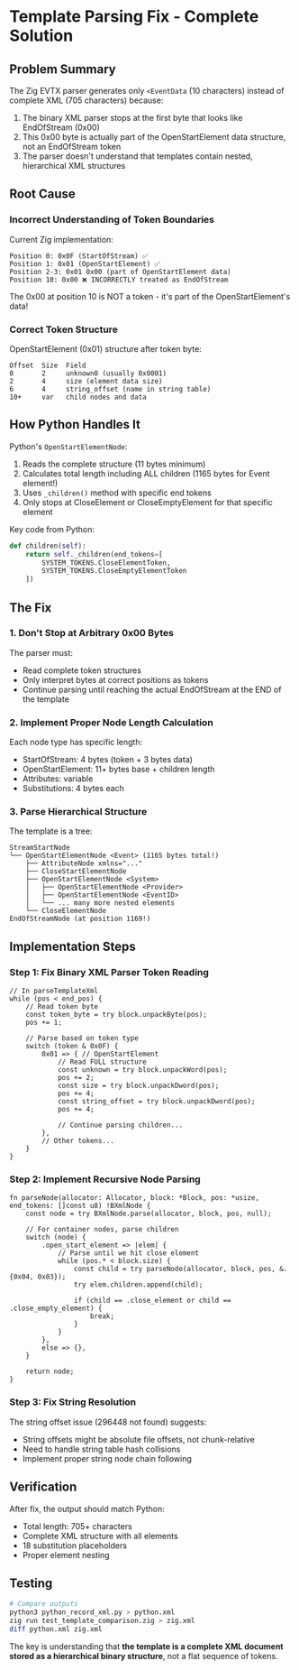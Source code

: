# Template Parsing Fix - Complete Solution

## Problem Summary

The Zig EVTX parser generates only `<EventData` (10 characters) instead of complete XML (705 characters) because:

1. The binary XML parser stops at the first byte that looks like EndOfStream (0x00)
2. This 0x00 byte is actually part of the OpenStartElement data structure, not an EndOfStream token
3. The parser doesn't understand that templates contain nested, hierarchical XML structures

## Root Cause

### Incorrect Understanding of Token Boundaries

Current Zig implementation:
```
Position 0: 0x0F (StartOfStream) ✅
Position 1: 0x01 (OpenStartElement) ✅
Position 2-3: 0x01 0x00 (part of OpenStartElement data)
Position 10: 0x00 ❌ INCORRECTLY treated as EndOfStream
```

The 0x00 at position 10 is NOT a token - it's part of the OpenStartElement's data!

### Correct Token Structure

OpenStartElement (0x01) structure after token byte:
```
Offset  Size  Field
0       2     unknown0 (usually 0x0001)
2       4     size (element data size)
6       4     string_offset (name in string table)
10+     var   child nodes and data
```

## How Python Handles It

Python's `OpenStartElementNode`:
1. Reads the complete structure (11 bytes minimum)
2. Calculates total length including ALL children (1165 bytes for Event element!)
3. Uses `_children()` method with specific end tokens
4. Only stops at CloseElement or CloseEmptyElement for that specific element

Key code from Python:
```python
def children(self):
    return self._children(end_tokens=[
        SYSTEM_TOKENS.CloseElementToken, 
        SYSTEM_TOKENS.CloseEmptyElementToken
    ])
```

## The Fix

### 1. Don't Stop at Arbitrary 0x00 Bytes

The parser must:
- Read complete token structures
- Only interpret bytes at correct positions as tokens
- Continue parsing until reaching the actual EndOfStream at the END of the template

### 2. Implement Proper Node Length Calculation

Each node type has specific length:
- StartOfStream: 4 bytes (token + 3 bytes data)
- OpenStartElement: 11+ bytes base + children length
- Attributes: variable
- Substitutions: 4 bytes each

### 3. Parse Hierarchical Structure

The template is a tree:
```
StreamStartNode
└── OpenStartElementNode <Event> (1165 bytes total!)
    ├── AttributeNode xmlns="..."
    ├── CloseStartElementNode
    ├── OpenStartElementNode <System>
    │   ├── OpenStartElementNode <Provider>
    │   ├── OpenStartElementNode <EventID>
    │   └── ... many more nested elements
    └── CloseElementNode
EndOfStreamNode (at position 1169!)
```

## Implementation Steps

### Step 1: Fix Binary XML Parser Token Reading

```zig
// In parseTemplateXml
while (pos < end_pos) {
    // Read token byte
    const token_byte = try block.unpackByte(pos);
    pos += 1;
    
    // Parse based on token type
    switch (token & 0x0F) {
        0x01 => { // OpenStartElement
            // Read FULL structure
            const unknown = try block.unpackWord(pos);
            pos += 2;
            const size = try block.unpackDword(pos);
            pos += 4;
            const string_offset = try block.unpackDword(pos);
            pos += 4;
            
            // Continue parsing children...
        },
        // Other tokens...
    }
}
```

### Step 2: Implement Recursive Node Parsing

```zig
fn parseNode(allocator: Allocator, block: *Block, pos: *usize, end_tokens: []const u8) !BXmlNode {
    const node = try BXmlNode.parse(allocator, block, pos, null);
    
    // For container nodes, parse children
    switch (node) {
        .open_start_element => |elem| {
            // Parse until we hit close element
            while (pos.* < block.size) {
                const child = try parseNode(allocator, block, pos, &.{0x04, 0x03}); 
                try elem.children.append(child);
                
                if (child == .close_element or child == .close_empty_element) {
                    break;
                }
            }
        },
        else => {},
    }
    
    return node;
}
```

### Step 3: Fix String Resolution

The string offset issue (296448 not found) suggests:
- String offsets might be absolute file offsets, not chunk-relative
- Need to handle string table hash collisions
- Implement proper string node chain following

## Verification

After fix, the output should match Python:
- Total length: 705+ characters
- Complete XML structure with all elements
- 18 substitution placeholders
- Proper element nesting

## Testing

```bash
# Compare outputs
python3 python_record_xml.py > python.xml
zig run test_template_comparison.zig > zig.xml
diff python.xml zig.xml
```

The key is understanding that **the template is a complete XML document stored as a hierarchical binary structure**, not a flat sequence of tokens.